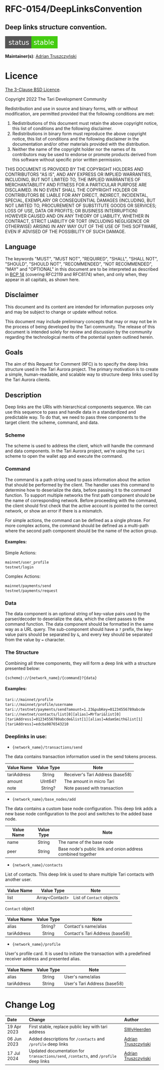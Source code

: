 # RFC-0154/DeepLinksConvention

## Deep links structure convention.

![status: stable](theme/images/status-stable.svg)

**Maintainer(s)**: [Adrian Truszczyński](https://github.com/TruszczynskiA)

# Licence

[The 3-Clause BSD Licence](https://opensource.org/licenses/BSD-3-Clause).

Copyright 2022 The Tari Development Community

Redistribution and use in source and binary forms, with or without modification, are permitted provided that the
following conditions are met:

1. Redistributions of this document must retain the above copyright notice, this list of conditions and the following
   disclaimer.
2. Redistributions in binary form must reproduce the above copyright notice, this list of conditions and the following
   disclaimer in the documentation and/or other materials provided with the distribution.
3. Neither the name of the copyright holder nor the names of its contributors may be used to endorse or promote products
   derived from this software without specific prior written permission.

THIS DOCUMENT IS PROVIDED BY THE COPYRIGHT HOLDERS AND CONTRIBUTORS "AS IS", AND ANY EXPRESS OR IMPLIED WARRANTIES,
INCLUDING, BUT NOT LIMITED TO, THE IMPLIED WARRANTIES OF MERCHANTABILITY AND FITNESS FOR A PARTICULAR PURPOSE ARE
DISCLAIMED. IN NO EVENT SHALL THE COPYRIGHT HOLDER OR CONTRIBUTORS BE LIABLE FOR ANY DIRECT, INDIRECT, INCIDENTAL,
SPECIAL, EXEMPLARY OR CONSEQUENTIAL DAMAGES (INCLUDING, BUT NOT LIMITED TO, PROCUREMENT OF SUBSTITUTE GOODS OR
SERVICES; LOSS OF USE, DATA OR PROFITS; OR BUSINESS INTERRUPTION) HOWEVER CAUSED AND ON ANY THEORY OF LIABILITY,
WHETHER IN CONTRACT, STRICT LIABILITY OR TORT (INCLUDING NEGLIGENCE OR OTHERWISE) ARISING IN ANY WAY OUT OF THE USE OF
THIS SOFTWARE, EVEN IF ADVISED OF THE POSSIBILITY OF SUCH DAMAGE.

## Language

The keywords "MUST", "MUST NOT", "REQUIRED", "SHALL", "SHALL NOT", "SHOULD", "SHOULD NOT", "RECOMMENDED", 
"NOT RECOMMENDED", "MAY" and "OPTIONAL" in this document are to be interpreted as described in 
[BCP 14](https://tools.ietf.org/html/bcp14) (covering RFC2119 and RFC8174) when, and only when, they appear in all capitals, as 
shown here.

## Disclaimer

This document and its content are intended for information purposes only and may be subject to change or update
without notice.

This document may include preliminary concepts that may or may not be in the process of being developed by the Tari
community. The release of this document is intended solely for review and discussion by the community regarding the
technological merits of the potential system outlined herein.

## Goals

The aim of this Request for Comment (RFC) is to specify the deep links structure used in the Tari Aurora project.
The primary motivation is to create a simple, human-readable, and scalable way to structure deep links used by the Tari Aurora clients.

## Description

Deep links are the URIs with hierarchical components sequence. We can use this sequence to pass and handle data in a standardized and predictable way. To do that, we need to pass three components to the target client: the scheme, command, and data.

### Scheme
The scheme is used to address the client, which will handle the command and data components. In the Tari Aurora project, we're using the `tari` scheme to open the wallet app and execute the command.

### Command
The command is a path string used to pass information about the action that should be performed by the client. The handler uses this command to determine how to deserialize the data, before passing it to the command function.
To support multiple networks the first path component should be the name of corresponding network. Before proceeding with the command, the client should first check that the active account is pointed to the correct network, or show an error if there is a mismatch. 

For simple actions, the command can be defined as a single phrase. For more complex actions, the command should be defined as a multi-path where the second path component should be the name of the action group.

#### Examples:

Simple Actions:
```ignore
mainnet/user_profile
testnet/login
```
Complex Actions:
```ignore
mainnet/payments/send
testnet/payments/request
```

### Data
The data component is an optional string of key-value pairs used by the parser/decoder to deserialize the data, which the client passes to the command function. The data component should be formatted in the same way as a URL query. The sub-component should have a `?` prefix, the key-value pairs should be separated by `&`, and every key should be separated from the value by `=` character.

### The Structure
Combining all three components, they will form a deep link with a structure presented below:
```ignore
{scheme}://{network_name}/{command}?{data}
```
#### Examples:
```ignore
tari://mainnet/profile
tari://mainnet/profile/username
tari://testnet/payments/send?amount=1.23&pubKey=01234556789abcde
tari://nextnet/contacts/list[0][alias]=MrTari&list[0][tariAddress]=01234556789abcde&list[1][alias]=AdamSmith&list[1][tariAddress]=edcba9876543210
```

### Deeplinks in use:

* `{network_name}/transactions/send`
   
The data contains transaction information used in the send tokens process.

| Value Name  | Value Type | Note                             |
| ----------  | :--------: | -------------------------------- |
| tariAddress | String     | Receiver's Tari Address (base58) |
| amount      | UInt64?    | The amount in micro Tari         |
| note        | String?    | Note passed with transaction     |

* `{network_name}/base_nodes/add`

The data contains a custom base node configuration. This deep link adds a new base node configuration to the pool and switches to the added base node. 

| Value Name | Value Type | Note                                                        |
| ---------- | :--------: | ----------------------------------------------------------- |
| name       | String     | The name of the base node                                   |
| peer       | String     | Base node's public link and onion address combined together |  

* `{network_name}/contacts`

List of contacts. This deep link is used to share multiple Tari contacts with another user.

| Value Name | Value Type       | Note                                                  |
| ---------- | :--------------: | ----------------------------------------------------- |
| list       | Array\<Contact\> | List of `Contact` objects                             |

`Contact` object

| Value Name  | Value Type | Note                                                        |
| ----------- | :--------: | ----------------------------------------------------------- |
| alias       | String?    | Contact's name/alias                                        |
| tariAddress | String     | Contact's Tari Address (base58)                             | 

* `{network_name}/profile`

User's profile card. It is used to initiate the transaction with a predefined receiver address and presented alias.

| Value Name  | Value Type | Note                                                        |
| ----------- | :--------: | ----------------------------------------------------------- |
| alias       | String     | User's name/alias                                           |
| tariAddress | String     | User's Tari Address (base58)                                | 

# Change Log

| Date        | Change                                                                                | Author                                                  |
|:------------|:--------------------------------------------------------------------------------------|:--------------------------------------------------------|
| 19 Apr 2023 | First stable, replace public key with tari address                                    | [SWvHeerden](https://github.com/SWvheerden)             |
| 06 Jun 2023 | Added descriptions for `/contacts` and `/profile` deep links                          | [Adrian Truszczyński](https://github.com/TruszczynskiA) |
| 17 Jul 2024 | Updated documentation for `transactions/send`, `/contacts`, and `/profile` deep links | [Adrian Truszczyński](https://github.com/TruszczynskiA) |